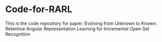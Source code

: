 # Code-for-RARL
This is the code repository for paper: Evolving from Unknown to Known: Retentive Angular Representation Learning for Incremental Open Set Recognition
